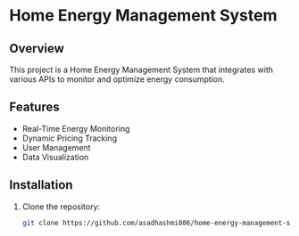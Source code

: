 # Home Energy Management System

## Overview
This project is a Home Energy Management System that integrates with various APIs to monitor and optimize energy consumption.

## Features
- Real-Time Energy Monitoring
- Dynamic Pricing Tracking
- User Management
- Data Visualization

## Installation
1. Clone the repository:
   ```bash
   git clone https://github.com/asadhashmi006/home-energy-management-system.git
